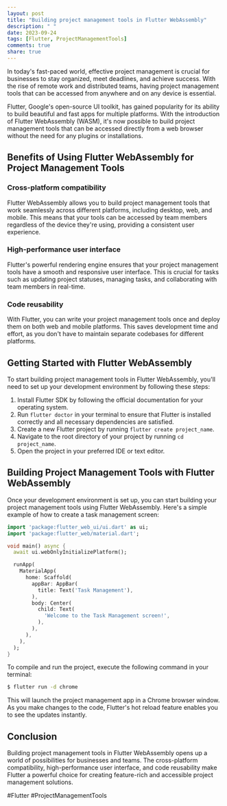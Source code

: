 ```yaml
---
layout: post
title: "Building project management tools in Flutter WebAssembly"
description: " "
date: 2023-09-24
tags: [Flutter, ProjectManagementTools]
comments: true
share: true
---
```


In today's fast-paced world, effective project management is crucial for businesses to stay organized, meet deadlines, and achieve success. With the rise of remote work and distributed teams, having project management tools that can be accessed from anywhere and on any device is essential.

Flutter, Google's open-source UI toolkit, has gained popularity for its ability to build beautiful and fast apps for multiple platforms. With the introduction of Flutter WebAssembly (WASM), it's now possible to build project management tools that can be accessed directly from a web browser without the need for any plugins or installations.

## Benefits of Using Flutter WebAssembly for Project Management Tools

### Cross-platform compatibility
Flutter WebAssembly allows you to build project management tools that work seamlessly across different platforms, including desktop, web, and mobile. This means that your tools can be accessed by team members regardless of the device they're using, providing a consistent user experience.

### High-performance user interface
Flutter's powerful rendering engine ensures that your project management tools have a smooth and responsive user interface. This is crucial for tasks such as updating project statuses, managing tasks, and collaborating with team members in real-time.

### Code reusability
With Flutter, you can write your project management tools once and deploy them on both web and mobile platforms. This saves development time and effort, as you don't have to maintain separate codebases for different platforms.

## Getting Started with Flutter WebAssembly

To start building project management tools in Flutter WebAssembly, you'll need to set up your development environment by following these steps:

1. Install Flutter SDK by following the official documentation for your operating system.
2. Run `flutter doctor` in your terminal to ensure that Flutter is installed correctly and all necessary dependencies are satisfied.
3. Create a new Flutter project by running `flutter create project_name`.
4. Navigate to the root directory of your project by running `cd project_name`.
5. Open the project in your preferred IDE or text editor.

## Building Project Management Tools with Flutter WebAssembly

Once your development environment is set up, you can start building your project management tools using Flutter WebAssembly. Here's a simple example of how to create a task management screen:

```dart
import 'package:flutter_web_ui/ui.dart' as ui;
import 'package:flutter_web/material.dart';

void main() async {
  await ui.webOnlyInitializePlatform();

  runApp(
    MaterialApp(
      home: Scaffold(
        appBar: AppBar(
          title: Text('Task Management'),
        ),
        body: Center(
          child: Text(
            'Welcome to the Task Management screen!',
          ),
        ),
      ),
    ),
  );
}
```

To compile and run the project, execute the following command in your terminal:

```bash
$ flutter run -d chrome
```

This will launch the project management app in a Chrome browser window. As you make changes to the code, Flutter's hot reload feature enables you to see the updates instantly.

## Conclusion

Building project management tools in Flutter WebAssembly opens up a world of possibilities for businesses and teams. The cross-platform compatibility, high-performance user interface, and code reusability make Flutter a powerful choice for creating feature-rich and accessible project management solutions.

#Flutter #ProjectManagementTools